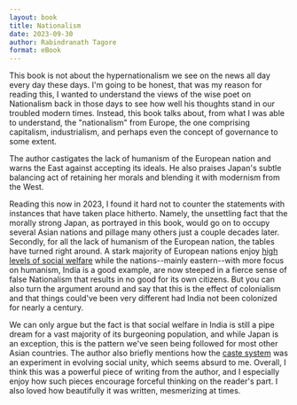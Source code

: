 ```yaml
---
layout: book
title: Nationalism
date: 2023-09-30
author: Rabindranath Tagore
format: eBook
---
```


This book is not about the hypernationalism we see on the news all day every day these days. I'm going to be honest, that was my reason for reading this, I wanted to understand the views of the wise poet on Nationalism back in those days to see how well his thoughts stand in our troubled modern times. Instead, this book talks about, from what I was able to understand, the "nationalism" from Europe, the one comprising capitalism, industrialism, and perhaps even the concept of governance to some extent.

The author castigates the lack of humanism of the European nation and warns the East against accepting its ideals. He also praises Japan's subtle balancing act of retaining her morals and blending it with modernism from the West.

Reading this now in 2023, I found it hard not to counter the statements with instances that have taken place hitherto. Namely, the unsettling fact that the morally strong Japan, as portrayed in this book, would go on to occupy several Asian nations and pillage many others just a couple decades later. Secondly, for all the lack of humanism of the European nation, the tables have turned right around. A stark majority of European nations enjoy [high levels of social welfare](/reading/society-without-god) while the nations--mainly eastern--with more focus on humanism, India is a good example, are now steeped in a fierce sense of false Nationalism that results in no good for its own citizens. But you can also turn the argument around and say that this is the effect of colonialism and that things could've been very different had India not been colonized for nearly a century.

We can only argue but the fact is that social welfare in India is still a pipe dream for a vast majority of its burgeoning population, and while Japan is an exception, this is the pattern we've seen being followed for most other Asian countries. The author also briefly mentions how the [caste system](/reading/annihilation-of-caste) was an experiment in evolving social unity, which seems absurd to me. Overall, I think this was a powerful piece of writing from the author, and I especially enjoy how such pieces encourage forceful thinking on the reader's part. I also loved how beautifully it was written, mesmerizing at times.
